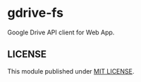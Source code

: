 gdrive-fs
=========

Google Drive API client for Web App.

LICENSE
-------

This module published under [MIT LICENSE](LICENSE.md).
